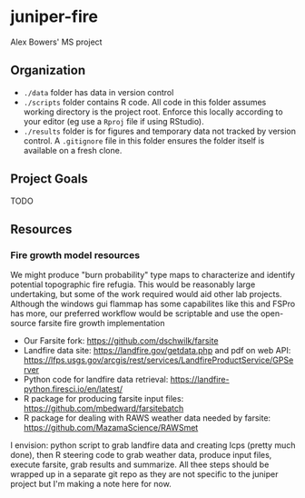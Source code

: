 # juniper-fire
Alex Bowers' MS project


## Organization ##

- `./data` folder has data in version control
- `./scripts` folder contains R code. All code in this folder assumes working directory is the project root. Enforce this locally according to your editor (eg use a `Rproj` file if using RStudio).
- `./results` folder is for figures and temporary data not tracked by version control. A `.gitignore` file in this folder ensures the folder itself is available on a fresh clone.

## Project Goals ##

TODO


## Resources ##



### Fire growth model resources ###

We might produce "burn probability" type maps to characterize and identify potential topographic fire refugia. This would be reasonably large undertaking, but some of the work required would aid other lab projects. Although the windows gui flammap has some capabilites like this and FSPro has more, our preferred workflow would be scriptable and use the open-source farsite fire growth implementation

- Our Farsite fork: https://github.com/dschwilk/farsite
- Landfire data site: https://landfire.gov/getdata.php and pdf on web API: https://lfps.usgs.gov/arcgis/rest/services/LandfireProductService/GPServer
- Python code for landfire data retrieval: https://landfire-python.firesci.io/en/latest/
- R package for producing farsite input files: https://github.com/mbedward/farsitebatch
- R package for dealing with RAWS weather data needed by farsite: https://github.com/MazamaScience/RAWSmet


I envision: python script to grab landfire data and creating lcps (pretty much done), then R steering code to grab weather data, produce input files, execute farsite, grab results and summarize. All thee steps should be wrapped up in a separate git repo as they are not specific to the juniper project but I'm making a note here for now.
